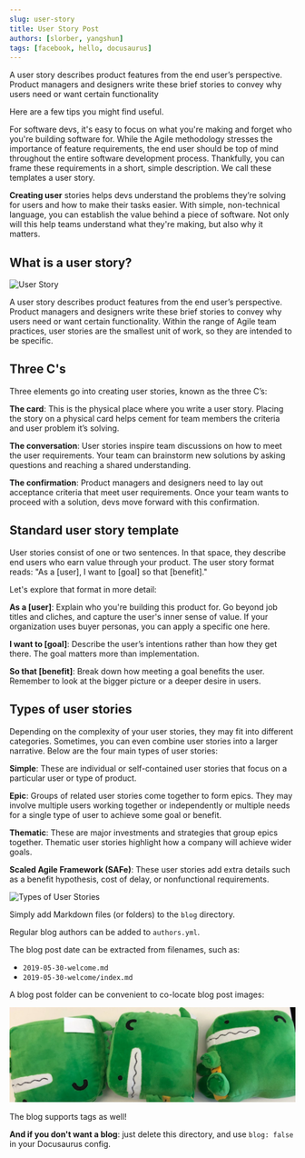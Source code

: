 ```yaml
---
slug: user-story
title: User Story Post
authors: [slorber, yangshun]
tags: [facebook, hello, docusaurus]
---
```


A user story describes product features from the end user’s perspective. Product managers and designers write these brief stories to convey why users need or want certain functionality

Here are a few tips you might find useful.

<!-- truncate -->

For software devs, it's easy to focus on what you're making and forget who you're building software for. While the Agile methodology stresses the importance of feature requirements, the end user should be top of mind throughout the entire software development process. Thankfully, you can frame these requirements in a short, simple description. We call these templates a user story.

**Creating user** stories helps devs understand the problems they’re solving for users and how to make their tasks easier. With simple, non-technical language, you can establish the value behind a piece of software. Not only will this help teams understand what they're making, but also why it matters.

## What is a user story?

![User Story](https://www.pluralsight.com/content/dam/pluralsight2/siege-blog-assets/user-story-definition.png)

A user story describes product features from the end user’s perspective. Product managers and designers write these brief stories to convey why users need or want certain functionality. Within the range of Agile team practices, user stories are the smallest unit of work, so they are intended to be specific.

## Three C's

Three elements go into creating user stories, known as the three C’s:

**The card**: This is the physical place where you write a user story. Placing the story on a physical card helps cement for team members the criteria and user problem it’s solving.

**The conversation**: User stories inspire team discussions on how to meet the user requirements. Your team can brainstorm new solutions by asking questions and reaching a shared understanding.

**The confirmation**: Product managers and designers need to lay out acceptance criteria that meet user requirements. Once your team wants to proceed with a solution, devs move forward with this confirmation.

## Standard user story template

User stories consist of one or two sentences. In that space, they describe end users who earn value through your product. The user story format reads: "As a [user], I want to [goal] so that [benefit]."

Let's explore that format in more detail:

**As a [user]**: Explain who you're building this product for. Go beyond job titles and cliches, and capture the user's inner sense of value. If your organization uses buyer personas, you can apply a specific one here.

**I want to [goal]**: Describe the user’s intentions rather than how they get there. The goal matters more than implementation.

**So that [benefit]**: Break down how meeting a goal benefits the user. Remember to look at the bigger picture or a deeper desire in users.

## Types of user stories

Depending on the complexity of your user stories, they may fit into different categories. Sometimes, you can even combine user stories into a larger narrative. Below are the four main types of user stories:

**Simple**: These are individual or self-contained user stories that focus on a particular user or type of product.

**Epic**: Groups of related user stories come together to form epics. They may involve multiple users working together or independently or multiple needs for a single type of user to achieve some goal or benefit.

**Thematic**: These are major investments and strategies that group epics together. Thematic user stories highlight how a company will achieve wider goals.

**Scaled Agile Framework (SAFe)**: These user stories add extra details such as a benefit hypothesis, cost of delay, or nonfunctional requirements.

![Types of User Stories](https://www.pluralsight.com/content/dam/pluralsight2/siege-blog-assets/user-story-types.png)

Simply add Markdown files (or folders) to the `blog` directory.

Regular blog authors can be added to `authors.yml`.

The blog post date can be extracted from filenames, such as:

- `2019-05-30-welcome.md`
- `2019-05-30-welcome/index.md`

A blog post folder can be convenient to co-locate blog post images:

![Docusaurus Plushie](./docusaurus-plushie-banner.jpeg)

The blog supports tags as well!

**And if you don't want a blog**: just delete this directory, and use `blog: false` in your Docusaurus config.
